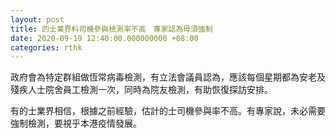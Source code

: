 ```yaml
---
layout: post
title: 的士業界料司機參與檢測率不高　專家認為毋須強制
date: 2020-09-19 12:40:00.000000000 +08:00
categories: rthk
---
```


政府會為特定群組做恆常病毒檢測，有立法會議員認為，應該每個星期都為安老及殘疾人士院舍員工檢測一次，同時為院友檢測，有助恢復探訪安排。

有的士業界相信，根據之前經驗，估計的士司機參與率不高。有專家說，未必需要強制檢測，要視乎本港疫情發展。
